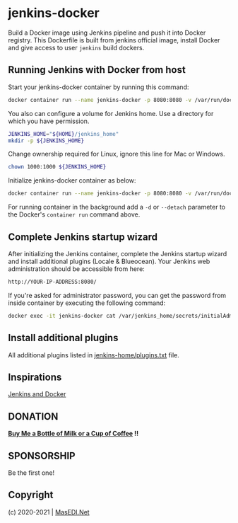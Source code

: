 # jenkins-docker

Build a Docker image using Jenkins pipeline and push it into Docker registry. This Dockerfile is built from jenkins official image, install Docker and give access to user ```jenkins``` build dockers.

## Running Jenkins with Docker from host

Start your jenkins-docker container by running this command:

```bash
docker container run --name jenkins-docker -p 8080:8080 -v /var/run/docker.sock:/var/run/docker.sock joglomedia/jenkins-docker:lts-alpine
```

You also can configure a volume for Jenkins home. Use a directory for which you have permission.

```bash
JENKINS_HOME="${HOME}/jenkins_home"
mkdir -p ${JENKINS_HOME}
```

Change ownership required for Linux, ignore this line for Mac or Windows.

```bash
chown 1000:1000 ${JENKINS_HOME}
```

Initialize jenkins-docker container as below:

```bash
docker container run --name jenkins-docker -p 8080:8080 -v /var/run/docker.sock:/var/run/docker.sock -v ${JENKINS_HOME}:/var/jenkins_home joglomedia/jenkins-docker:lts-alpine
```

For running container in the background add a ```-d``` or ```--detach``` parameter to the Docker's ```container run``` command above.

## Complete Jenkins startup wizard

After initializing the Jenkins container, complete the Jenkins startup wizard and install additional plugins (Locale & Blueocean). Your Jenkins web administration should be accessible from here:

```bash
http://YOUR-IP-ADDRESS:8080/
```

If you're asked for administrator password, you can get the password from inside container by executing the following command:

```bash
docker exec -it jenkins-docker cat /var/jenkins_home/secrets/initialAdminPassword
```

## Install additional plugins

All additional plugins listed in [jenkins-home/plugins.txt](https://github.com/joglomedia/jenkins-docker/blob/master/jenkins-home/plugins.txt) file.

## Inspirations

[Jenkins and Docker](https://www.edureka.co/community/55640/jenkins-docker-docker-image-jenkins-pipeline-docker-registry)

## DONATION

**[Buy Me a Bottle of Milk or a Cup of Coffee](https://paypal.me/masedi) !!**

## SPONSORSHIP

Be the first one!

## Copyright

(c) 2020-2021 | [MasEDI.Net](https://masedi.net/)
